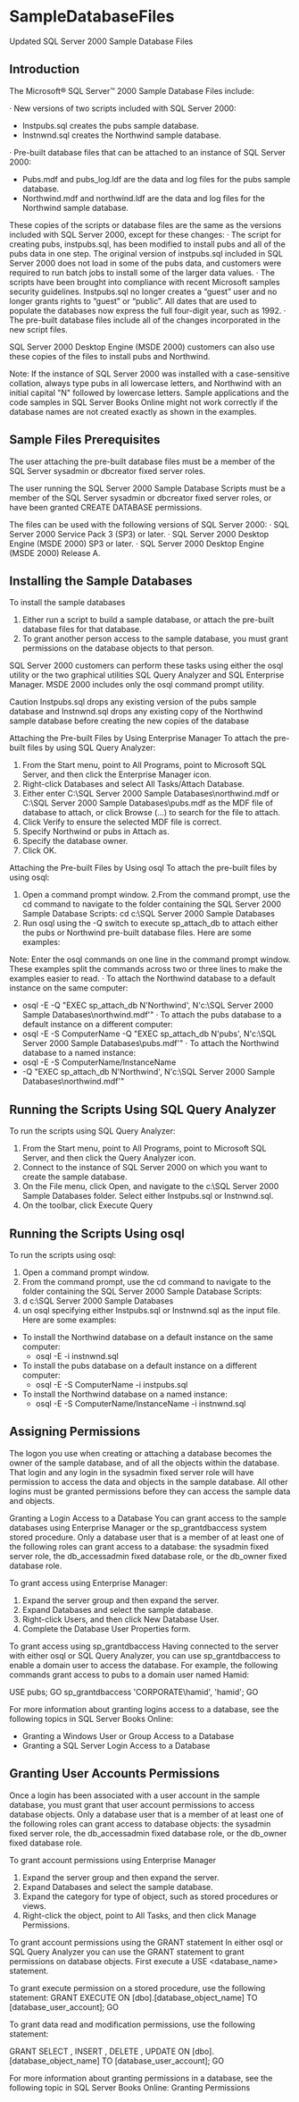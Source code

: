 # SampleDatabaseFiles
Updated SQL Server 2000 Sample Database Files

## Introduction

The Microsoft® SQL Server™ 2000 Sample Database Files include:

· New versions of two scripts included with SQL Server 2000:
  - Instpubs.sql creates the pubs sample database.
  - Instnwnd.sql creates the Northwind sample database.

· Pre-built database files that can be attached to an instance of SQL Server 2000:
  - Pubs.mdf and pubs_log.ldf are the data and log files for the pubs sample database.
  - Northwind.mdf and northwind.ldf are the data and log files for the Northwind sample database.

These copies of the scripts or database files are the same as the versions included with SQL Server 2000, except for these changes:
· The script for creating pubs, instpubs.sql, has been modified to install pubs and all of the pubs data in one step. The original version of instpubs.sql included in SQL Server 2000 does not load in some of the pubs data, and customers were required to run batch jobs to install some of the larger data values.
· The scripts have been brought into compliance with recent Microsoft samples security guidelines. Instpubs.sql no longer creates a “guest” user and no longer grants rights to “guest” or “public”. All dates that are used to populate the databases now express the full four-digit year, such as 1992.
· The pre-built database files include all of the changes incorporated in the new script files.

SQL Server 2000 Desktop Engine (MSDE 2000) customers can also use these copies of the files to install pubs and Northwind.

Note: If the instance of SQL Server 2000 was installed with a case-sensitive collation, always type pubs in all lowercase letters, and Northwind with an initial capital "N" followed by lowercase letters. Sample applications and the code samples in SQL Server Books Online might not work correctly if the database names are not created exactly as shown in the examples.



## Sample Files Prerequisites
The user attaching the pre-built database files must be a member of the SQL Server sysadmin or dbcreator fixed server roles.

The user running the SQL Server 2000 Sample Database Scripts must be a member of the SQL Server sysadmin or dbcreator fixed server roles, or have been granted CREATE DATABASE permissions.

The files can be used with the following versions of SQL Server 2000:
· SQL Server 2000 Service Pack 3 (SP3) or later.
· SQL Server 2000 Desktop Engine (MSDE 2000) SP3 or later.
· SQL Server 2000 Desktop Engine (MSDE 2000) Release A.



## Installing the Sample Databases
To install the sample databases
1. Either run a script to build a sample database, or attach the pre-built database files for that database.
2. To grant another person access to the sample database, you must grant permissions on the database objects to that person.

SQL Server 2000 customers can perform these tasks using either the osql utility or the two graphical utilities SQL Query Analyzer and SQL Enterprise Manager. MSDE 2000 includes only the osql command prompt utility.

Caution   Instpubs.sql drops any existing version of the pubs sample database and Instnwnd.sql drops any existing copy of the Northwind sample database before creating the new copies of the database

Attaching the Pre-built Files by Using Enterprise Manager
To attach the pre-built files by using SQL Query Analyzer:
1. From the Start menu, point to All Programs, point to Microsoft SQL Server, and then click the Enterprise Manager icon.
2. Right-click Databases and select All Tasks/Attach Database.
3. Either enter C:\SQL Server 2000 Sample Databases\northwind.mdf or C:\SQL Server 2000 Sample Databases\pubs.mdf as the MDF file of database to attach, or click Browse (…) to search for the file to attach.
4. Click Verify to ensure the selected MDF file is correct.
5. Specify Northwind or pubs in Attach as.
6. Specify the database owner.
7. Click OK.

Attaching the Pre-built Files by Using osql
To attach the pre-built files by using osql:
1. Open a command prompt window.
2.From the command prompt, use the cd command to navigate to the folder containing the SQL Server 2000 Sample Database Scripts: cd c:\SQL Server 2000 Sample Databases
3. Run osql using the -Q switch to execute sp_attach_db to attach either the pubs or Northwind pre-built database files. Here are some examples:

Note: Enter the osql commands on one line in the command prompt window. These examples split the commands across two or three lines to make the examples easier to read.
· To attach the Northwind database to a default instance on the same computer:
  - osql -E -Q "EXEC sp_attach_db N'Northwind', N'c:\SQL Server 2000 Sample Databases\northwind.mdf'"
· To attach the pubs database to a default instance on a different computer:
  - osql -E -S ComputerName -Q "EXEC sp_attach_db N'pubs', N'c:\SQL Server 2000 Sample Databases\pubs.mdf'"
· To attach the Northwind database to a named instance:
  - osql -E -S ComputerName/InstanceName
  - -Q "EXEC sp_attach_db N'Northwind', N'c:\SQL Server 2000 Sample Databases\northwind.mdf'"



## Running the Scripts Using SQL Query Analyzer
To run the scripts using SQL Query Analyzer:
1. From the Start menu, point to All Programs, point to Microsoft SQL Server, and then click the Query Analyzer icon.
2. Connect to the instance of SQL Server 2000 on which you want to create the sample database.
3. On the File menu, click Open, and navigate to the c:\SQL Server 2000 Sample Databases folder. Select either Instpubs.sql or Instnwnd.sql.
4. On the toolbar, click Execute Query



## Running the Scripts Using osql
To run the scripts using osql:
1. Open a command prompt window.
2. From the command prompt, use the cd command to navigate to the folder containing the SQL Server 2000 Sample Database Scripts:
3. d c:\SQL Server 2000 Sample Databases
4. un osql specifying either Instpubs.sql or Instnwnd.sql as the input file. Here are some examples:
  - To install the Northwind database on a default instance on the same computer:
    * osql -E -i instnwnd.sql
  - To install the pubs database on a default instance on a different computer:
    * osql -E -S ComputerName -i instpubs.sql
  - To install the Northwind database on a named instance:
    * osql -E -S ComputerName/InstanceName -i instnwnd.sql



## Assigning Permissions
The logon you use when creating or attaching a database becomes the owner of the sample database, and of all the objects within the database. That login and any login in the sysadmin fixed server role will have permission to access the data and objects in the sample database. All other logins must be granted permissions before they can access the sample data and objects.

Granting a Login Access to a Database
You can grant access to the sample databases using Enterprise Manager or the sp_grantdbaccess system stored procedure. Only a database user that is a member of at least one of the following roles can grant access to a database: the sysadmin fixed server role, the db_accessadmin fixed database role, or the db_owner fixed database role.

To grant access using Enterprise Manager:
1. Expand the server group and then expand the server.
2. Expand Databases and select the sample database.
3. Right-click Users, and then click New Database User.
4. Complete the Database User Properties form.

To grant access using sp_grantdbaccess
Having connected to the server with either osql or SQL Query Analyzer, you can use sp_grantdbaccess to enable a domain user to access the database. For example, the following commands grant access to pubs to a domain user named Hamid:

USE pubs;
GO
sp_grantdbaccess 'CORPORATE\hamid', 'hamid';
GO

For more information about granting logins access to a database, see the following topics in SQL Server Books Online:
- Granting a Windows User or Group Access to a Database
- Granting a SQL Server Login Access to a Database 



## Granting User Accounts Permissions
Once a login has been associated with a user account in the sample database, you must grant that user account permissions to access database objects. Only a database user that is a member of at least one of the following roles can grant access to database objects: the sysadmin fixed server role, the db_accessadmin fixed database role, or the db_owner fixed database role.

To grant account permissions using Enterprise Manager
1. Expand the server group and then expand the server.
2. Expand Databases and select the sample database.
3. Expand the category for type of object, such as stored procedures or views.
4. Right-click the object, point to All Tasks, and then click Manage Permissions.

To grant account permissions using the GRANT statement
In either osql or SQL Query Analyzer you can use the GRANT statement to grant permissions on database objects. First execute a USE <database_name> statement.

To grant execute permission on a stored procedure, use the following statement:
GRANT EXECUTE ON [dbo].[database_object_name]
              TO [database_user_account];
GO

To grant data read and modification permissions, use the following statement:

GRANT  SELECT , INSERT , DELETE , UPDATE
       ON [dbo].[database_object_name]
       TO [database_user_account];
GO

For more information about granting permissions in a database, see the following topic in SQL Server Books Online:
Granting Permissions










